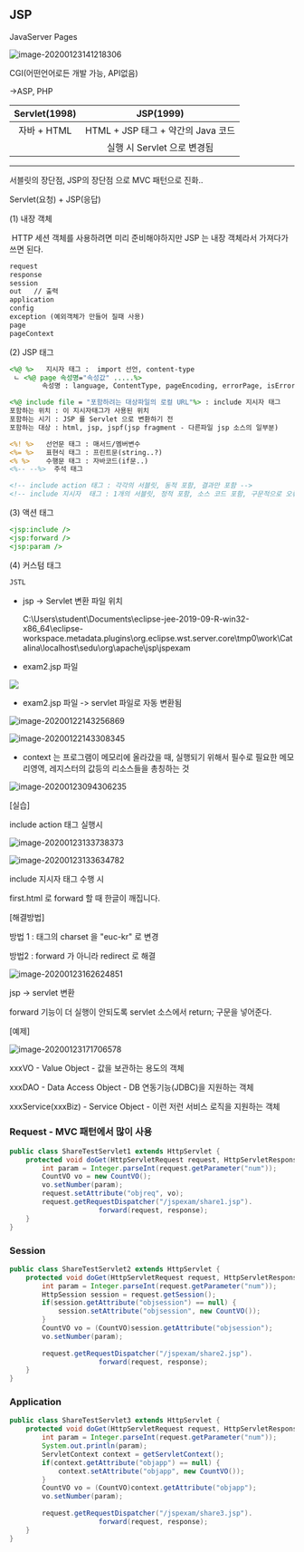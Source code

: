 ## JSP

JavaServer Pages

![image-20200123141218306](C:\Users\student\AppData\Roaming\Typora\typora-user-images\image-20200123141218306.png)

CGI(어떤언어로든 개발 가능, API없음)

->ASP, PHP 

| Servlet(1998) |             JSP(1999)              |
| :-----------: | :--------------------------------: |
|  자바 + HTML  | HTML + JSP 태그 + 약간의 Java 코드 |
|               |    실행 시 Servlet 으로 변경됨     |

----------------------------------------------------------------------------

서블릿의 장단점, JSP의 장단점 으로 MVC 패턴으로 진화..

Servlet(요청) + JSP(응답)



(1) 내장 객체

​	HTTP 세션 객체를 사용하려면 미리 준비해야하지만 JSP 는 내장 객체라서 가져다가 쓰면 된다.

```jsp
request
response
session
out   // 출력
application
config
exception (예외객체가 만들어 질때 사용)
page
pageContext
```



(2) JSP 태그

```jsp
<%@ %>   지시자 태그 :  import 선언, content-type
 ㄴ <%@ page 속성명="속성값" .....%>	
		속성명 : language, ContentType, pageEncoding, errorPage, isErrorPage, import, 					session, buffer, isELignored, ......

<%@ include file = "포함하려는 대상파일의 로컬 URL"%> : include 지시자 태그
포함하는 위치 : 이 지시자태그가 사용된 위치
포함하는 시기 : JSP 를 Servlet 으로 변환하기 전
포함하는 대상 : html, jsp, jspf(jsp fragment - 다른파일 jsp 소스의 일부분)

<%! %>   선언문 태그 : 매서드/멤버변수
<%= %>   표현식 태그 : 프린트문(string..?)
<% %>    수행문 태그 : 자바코드(if문..)
<%-- --%>  주석 태그

<!-- include action 태그 : 각각의 서블릿, 동적 포함, 결과만 포함 -->
<!-- include 지시자  태그 : 1개의 서블릿, 정적 포함, 소스 코드 포함, 구문적으로 오류날 수 있음  --> 
```

(3) 액션 태그

```jsp
<jsp:include />
<jsp:forward />
<jsp:param />
```

(4) 커스텀 태그

``` jsp
JSTL
```

* jsp -> Servlet 변환 파일 위치

  C:\Users\student\Documents\eclipse-jee-2019-09-R-win32-x86_64\eclipse-workspace\.metadata\.plugins\org.eclipse.wst.server.core\tmp0\work\Catalina\localhost\sedu\org\apache\jsp\jspexam

* exam2.jsp 파일

![](C:\Users\student\AppData\Roaming\Typora\typora-user-images\image-20200122143342482.png)

* exam2.jsp 파일 -> servlet 파일로 자동 변환됨

![image-20200122143256869](C:\Users\student\AppData\Roaming\Typora\typora-user-images\image-20200122143256869.png)



![image-20200122143308345](C:\Users\student\AppData\Roaming\Typora\typora-user-images\image-20200122143308345.png)



* context 는 프로그램이 메모리에 올라갔을 때, 실행되기 위해서 필수로 필요한 메모리영역, 레지스터의 값등의 리소스들을 총칭하는 것



![image-20200123094306235](C:\Users\student\AppData\Roaming\Typora\typora-user-images\image-20200123094306235.png)



[실습]

include action 태그 실행시 

![image-20200123133738373](C:\Users\student\AppData\Roaming\Typora\typora-user-images\image-20200123133738373.png)



![image-20200123133634782](C:\Users\student\AppData\Roaming\Typora\typora-user-images\image-20200123133634782.png)

include 지시자 태그 수행 시 



first.html 로 forward 할 때 한글이 깨집니다. 

[해결방법]

방법 1 : <meta> 태그의 charset 을 "euc-kr" 로 변경

방법2 : forward 가 아니라 redirect 로 해결

![image-20200123162624851](C:\Users\student\AppData\Roaming\Typora\typora-user-images\image-20200123162624851.png)



jsp -> servlet 변환

forward 기능이 더 실행이 안되도록 servlet 소스에서 return; 구문을 넣어준다.





[예제]

![image-20200123171706578](C:\Users\student\AppData\Roaming\Typora\typora-user-images\image-20200123171706578.png)



xxxVO - Value Object - 값을 보관하는 용도의 객체

xxxDAO - Data Access Object  - DB 연동기능(JDBC)을 지원하는 객체

xxxService(xxxBiz) - Service Object  - 이런 저런 서비스 로직을 지원하는 객체



### Request  - MVC 패턴에서 많이 사용

```java
public class ShareTestServlet1 extends HttpServlet {
	protected void doGet(HttpServletRequest request, HttpServletResponse response) throws ServletException, IOException {
		int param = Integer.parseInt(request.getParameter("num"));
		CountVO vo = new CountVO();
		vo.setNumber(param);
		request.setAttribute("objreq", vo);
		request.getRequestDispatcher("/jspexam/share1.jsp").
		              forward(request, response);
	}
}
```

### Session 

``` java
public class ShareTestServlet2 extends HttpServlet {
	protected void doGet(HttpServletRequest request, HttpServletResponse response) throws ServletException, IOException {
		int param = Integer.parseInt(request.getParameter("num"));
		HttpSession session = request.getSession();
		if(session.getAttribute("objsession") == null) {
			session.setAttribute("objsession", new CountVO());
		}
		CountVO vo = (CountVO)session.getAttribute("objsession");
		vo.setNumber(param);
		
		request.getRequestDispatcher("/jspexam/share2.jsp").
		              forward(request, response);
	}
}
```

### Application

```java
public class ShareTestServlet3 extends HttpServlet {
	protected void doGet(HttpServletRequest request, HttpServletResponse response) throws ServletException, IOException {
		int param = Integer.parseInt(request.getParameter("num"));
		System.out.println(param);
		ServletContext context = getServletContext();
		if(context.getAttribute("objapp") == null) {
			context.setAttribute("objapp", new CountVO());
		}
		CountVO vo = (CountVO)context.getAttribute("objapp");
		vo.setNumber(param);
		
		request.getRequestDispatcher("/jspexam/share3.jsp").
		              forward(request, response);
	}
}

```

